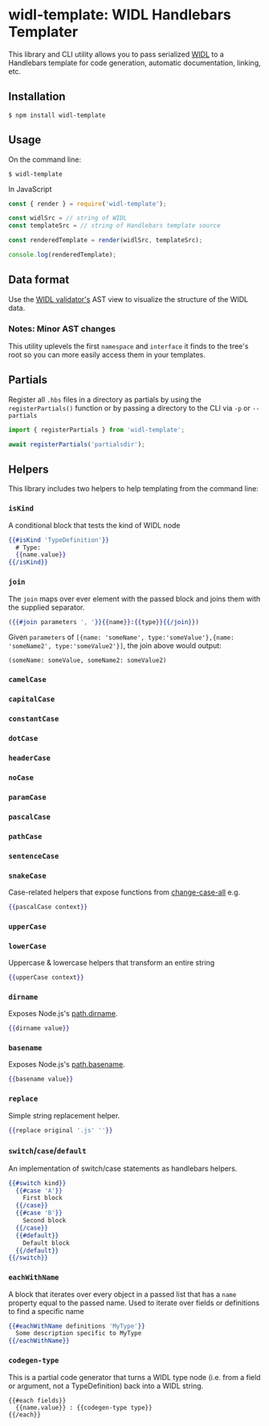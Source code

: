 # widl-template: WIDL Handlebars Templater

This library and CLI utility allows you to pass serialized [WIDL]() to a Handlebars template for code generation, automatic documentation, linking, etc.

## Installation

```shell
$ npm install widl-template
```

## Usage

On the command line:

```
$ widl-template
```

In JavaScript

```js
const { render } = require('widl-template');

const widlSrc = // string of WIDL
const templateSrc = // string of Handlebars template source

const renderedTemplate = render(widlSrc, templateSrc);

console.log(renderedTemplate);
```

## Data format

Use the [WIDL validator's](https://jsoverson.github.io/widl-validator/) AST view to visualize the structure of the WIDL data.

### Notes: Minor AST changes

This utility uplevels the first `namespace` and `interface` it finds to the tree's root so you can more easily access them in your templates.

## Partials

Register all `.hbs` files in a directory as partials by using the `registerPartials()` function or by passing a directory to the CLI via `-p` or `--partials`

```js
import { registerPartials } from 'widl-template';

await registerPartials('partialsdir');
```

## Helpers

This library includes two helpers to help templating from the command line:

### `isKind`

A conditional block that tests the kind of WIDL node

```hbs
{{#isKind 'TypeDefinition'}}
  # Type:
  {{name.value}}
{{/isKind}}
```

### `join`

The `join` maps over ever element with the passed block and joins them with the supplied separator.

```hbs
({{#join parameters ', '}}{{name}}:{{type}}{{/join}})
```

Given `parameters` of `[{name: 'someName', type:'someValue'},{name: 'someName2', type:'someValue2'}]`, the join above would output:

```
(someName: someValue, someName2: someValue2)
```

### `camelCase`

### `capitalCase`

### `constantCase`

### `dotCase`

### `headerCase`

### `noCase`

### `paramCase`

### `pascalCase`

### `pathCase`

### `sentenceCase`

### `snakeCase`

Case-related helpers that expose functions from [change-case-all](https://www.npmjs.com/package/change-case-all) e.g.

```hbs
{{pascalCase context}}
```

### `upperCase`

### `lowerCase`

Uppercase & lowercase helpers that transform an entire string

```hbs
{{upperCase context}}
```

### `dirname`

Exposes Node.js's [path.dirname](https://nodejs.org/api/path.html#path_path_dirname_path).

```hbs
{{dirname value}}
```

### `basename`

Exposes Node.js's [path.basename](https://nodejs.org/api/path.html#path_path_dirname_path).

```hbs
{{basename value}}
```

### `replace`

Simple string replacement helper.

```hbs
{{replace original '.js' ''}}
```

### `switch`/`case`/`default`

An implementation of switch/case statements as handlebars helpers.

```hbs
{{#switch kind}}
  {{#case 'A'}}
    First block
  {{/case}}
  {{#case 'B'}}
    Second block
  {{/case}}
  {{#default}}
    Default block
  {{/default}}
{{/switch}}
```

### `eachWithName`

A block that iterates over every object in a passed list that has a `name` property equal to the passed name.
Used to iterate over fields or definitions to find a specific name

```hbs
{{#eachWithName definitions 'MyType'}}
  Some description specific to MyType
{{/eachWithName}}
```

### `codegen-type`

This is a partial code generator that turns a WIDL type node (i.e. from a field or argument, not a TypeDefinition) back into a WIDL string.

```
{{#each fields}}
  {{name.value}} : {{codegen-type type}}
{{/each}}
```
